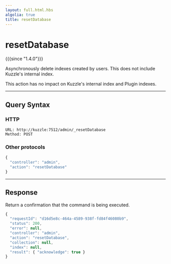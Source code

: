 ```yaml
---
layout: full.html.hbs
algolia: true
title: resetDatabase
---
```


# resetDatabase

{{{since "1.4.0"}}}

Asynchronously delete indexes created by users. This does not include Kuzzle's internal index.

This action has no impact on Kuzzle's internal index and Plugin indexes.

---

## Query Syntax

### HTTP

```http
URL: http://kuzzle:7512/admin/_resetDatabase
Method: POST
```

### Other protocols


```js
{
  "controller": "admin",
  "action": "resetDatabase"
}
```

---

## Response

Return a confirmation that the command is being executed.

```js
{
  "requestId": "d16d5e8c-464a-4589-938f-fd84f46080b9",
  "status": 200,
  "error": null,
  "controller": "admin",
  "action": "resetDatabase",
  "collection": null,
  "index": null,
  "result": { "acknowledge": true }
}
```
